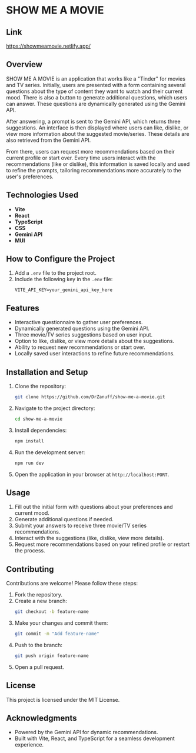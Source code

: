 # SHOW ME A MOVIE

## Link
https://showmeamovie.netlify.app/

## Overview

SHOW ME A MOVIE is an application that works like a "Tinder" for movies and TV series. Initially, users are presented with a form containing several questions about the type of content they want to watch and their current mood. There is also a button to generate additional questions, which users can answer. These questions are dynamically generated using the Gemini API.

After answering, a prompt is sent to the Gemini API, which returns three suggestions. An interface is then displayed where users can like, dislike, or view more information about the suggested movie/series. These details are also retrieved from the Gemini API.

From there, users can request more recommendations based on their current profile or start over. Every time users interact with the recommendations (like or dislike), this information is saved locally and used to refine the prompts, tailoring recommendations more accurately to the user's preferences.

## Technologies Used

- **Vite**
- **React**
- **TypeScript**
- **CSS**
- **Gemini API**
- **MUI**

## How to Configure the Project

1. Add a `.env` file to the project root.
2. Include the following key in the `.env` file:
   ```
   VITE_API_KEY=your_gemini_api_key_here
   ```

## Features

- Interactive questionnaire to gather user preferences.
- Dynamically generated questions using the Gemini API.
- Three movie/TV series suggestions based on user input.
- Option to like, dislike, or view more details about the suggestions.
- Ability to request new recommendations or start over.
- Locally saved user interactions to refine future recommendations.

## Installation and Setup

1. Clone the repository:
   ```bash
   git clone https://github.com/DrZanuff/show-me-a-movie.git
   ```
2. Navigate to the project directory:
   ```bash
   cd show-me-a-movie
   ```
3. Install dependencies:
   ```bash
   npm install
   ```
4. Run the development server:
   ```bash
   npm run dev
   ```
5. Open the application in your browser at `http://localhost:PORT`.

## Usage

1. Fill out the initial form with questions about your preferences and current mood.
2. Generate additional questions if needed.
3. Submit your answers to receive three movie/TV series recommendations.
4. Interact with the suggestions (like, dislike, view more details).
5. Request more recommendations based on your refined profile or restart the process.

## Contributing

Contributions are welcome! Please follow these steps:

1. Fork the repository.
2. Create a new branch:
   ```bash
   git checkout -b feature-name
   ```
3. Make your changes and commit them:
   ```bash
   git commit -m "Add feature-name"
   ```
4. Push to the branch:
   ```bash
   git push origin feature-name
   ```
5. Open a pull request.

## License

This project is licensed under the MIT License.

## Acknowledgments

- Powered by the Gemini API for dynamic recommendations.
- Built with Vite, React, and TypeScript for a seamless development experience.
